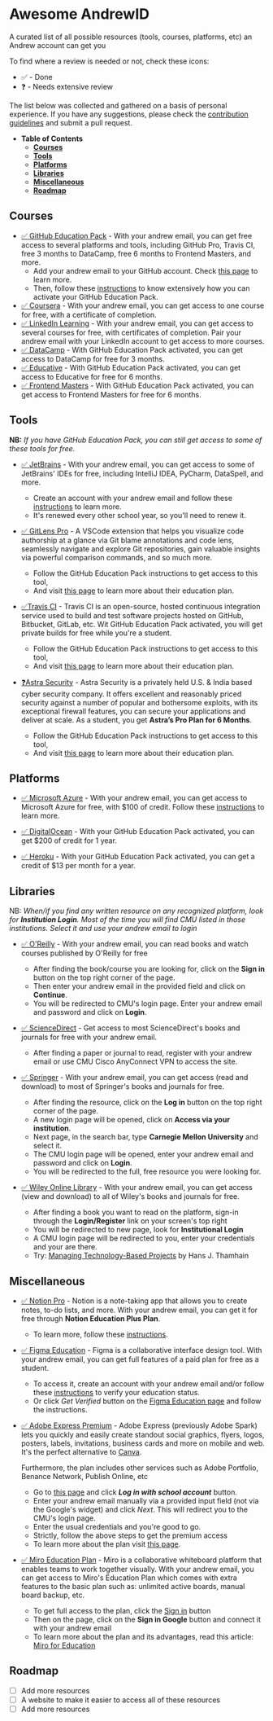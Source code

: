 # Awesome AndrewID
A curated list of all possible resources (tools, courses, platforms, etc) an Andrew account can get you

To find where a review is needed or not, check these icons:
- ✅ - Done
- ❓ - Needs extensive review

The list below was collected and gathered on a basis of personal experience. If you have any suggestions, please check the [contribution guidelines](CONTRIBUTING.md) and submit a pull request.

- **Table of Contents**
  - [**Courses**](#courses)
  - [**Tools**](#tools)
  - [**Platforms**](#platforms)
  - [**Libraries**](#libraries)
  - [**Miscellaneous**](#miscellaneous)
  - [**Roadmap**](#roadmap)


## **Courses**
- [✅ GitHub Education Pack](https://education.github.com/pack) - With your andrew email, you can get free access to several platforms and tools, including GitHub Pro, Travis CI, free 3 months to DataCamp, free 6 months to Frontend Masters, and more.
  - Add your andrew email to your GitHub account. Check [this page](https://help.github.com/en/github/setting-up-and-managing-your-github-user-account/adding-an-email-address-to-your-github-account) to learn more.
  - Then, follow these [instructions](https://help.github.com/en/github/teaching-and-learning-with-github-education/applying-for-a-student-developer-pack) to know extensively how you can activate your GitHub Education Pack.
- [✅ Coursera](https://www.coursera.org/) - With your andrew email, you can get access to one course for free, with a certificate of completion.
- [✅ LinkedIn Learning](https://www.linkedin.com/learning/) - With your andrew email, you can get access to several courses for free, with certificates of completion. Pair your andrew email with your LinkedIn account to get access to more courses.
- [✅ DataCamp](https://www.datacamp.com/) - With GitHub Education Pack activated, you can get access to DataCamp for free for 3 months.
- [✅ Educative](https://www.educative.io/) - With GitHub Education Pack activated, you can get access to Educative for free for 6 months.
- [✅ Frontend Masters](https://frontendmasters.com/) - With GitHub Education Pack activated, you can get access to Frontend Masters for free for 6 months.

## **Tools**
**NB:** _If you have GitHub Education Pack, you can still get access to some of these tools for free._

- [✅ JetBrains](https://www.jetbrains.com/) - With your andrew email, you can get access to some of JetBrains' IDEs for free, including IntelliJ IDEA, PyCharm, DataSpell, and more.
  - Create an account with your andrew email and follow these [instructions](https://www.jetbrains.com/community/education/#students) to learn more.
  - It's renewed every other school year, so you'll need to renew it.
  
- [✅ GitLens Pro](https://gitlens.amod.io/) - A VSCode extension that helps you visualize code authorship at a glance via Git blame annotations and code lens, seamlessly navigate and explore Git repositories, gain valuable insights via powerful comparison commands, and so much more.
  - Follow the GitHub Education Pack instructions to get access to this tool,
  - And visit [this page](https://www.gitkraken.com/github-student-developer-pack) to learn more about their education plan.

- [✅Travis CI](https://travis-ci.com/) - Travis CI is an open-source, hosted continuous integration service used to build and test software projects hosted on GitHub, Bitbucket, GitLab, etc. Wit GitHub Education Pack activated, you will get private builds for free while you're a student.
  - Follow the GitHub Education Pack instructions to get access to this tool,
  - And visit [this page](https://education.travis-ci.com/) to learn more about their education plan.

- [❓Astra Security](https://www.getastra.com/) - Astra Security is a privately held U.S. & India based cyber security company. It offers excellent and reasonably priced security against a number of popular and bothersome exploits, with its exceptional firewall features, you can secure your applications and deliver at scale. As a student, you get **Astra’s Pro Plan for 6 Months**.
  - Follow the GitHub Education Pack instructions to get access to this tool,
  - And visit [this page](https://www.getastra.com/github-student-developer-pack) to learn more about their education plan.

## **Platforms**
- [✅ Microsoft Azure](https://azure.microsoft.com/en-us) - With your andrew email, you can get access to Microsoft Azure for free, with $100 of credit. Follow these [instructions](https://azure.microsoft.com/en-us/free/students/) to learn more.

- [✅ DigitalOcean](https://www.digitalocean.com/) - With your GitHub Education Pack activated, you can get $200 of credit for 1 year.

- [✅ Heroku](https://www.heroku.com/) - With your GitHub Education Pack activated, you can get a credit of $13 per month for a year.

## **Libraries**
NB: _When/if you find any written resource on any recognized platform, look for **Institution Login**. Most of the time you will find CMU listed in those institutions. Select it and use your andrew email to login_

- [✅ O'Reilly](https://www.oreilly.com/) - With your andrew email, you can read books and watch courses published by O'Reilly for free
  - After finding the book/course you are looking for, click on the **Sign in** button on the top right corner of the page.
  - Then enter your andrew email in the provided field and click on **Continue**.
  - You will be redirected to CMU's login page. Enter your andrew email and password and click on **Login**.

- [✅ ScienceDirect](https://www.sciencedirect.com/) - Get access to most ScienceDirect's books and journals for free with your andrew email. 
  - After finding a paper or journal to read, register with your andrew email or use CMU Cisco AnyConnect VPN to access the site.

- [✅ Springer](https://link.springer.com/) - With your andrew email, you can get access (read and download) to most of Springer's books and journals for free.
  - After finding the resource, click on the **Log in** button on the top right corner of the page.
  - A new login page will be opened, click on **Access via your institution**.
  - Next page, in the search bar, type **Carnegie Mellon University** and select it.
  - The CMU login page will be opened, enter your andrew email and password and click on **Login**.
  - You will be redirected to the full, free resource you were looking for.

- [✅ Wiley Online Library](https://onlinelibrary.wiley.com/) - With your andrew email, you can get access (view and download) to all of Wiley's books and journals for free.
  - After finding a book you want to read on the platform, sign-in through the **Login/Register** link on your screen's top right
  - You will be redirected to new page, look for **Institutional Login**
  - A CMU login page will be redirected to you, enter your credentials and your are there.
  - Try: [Managing Technology-Based Projects](https://onlinelibrary.wiley.com/doi/book/10.1002/9781118849958) by Hans J. Thamhain

<!-- - [✅ IEEE](https://ieeexplore.ieee.org/) - With your andrew email, you can get access to most of IEEE's books and journals for free. -->

## **Miscellaneous**
- [✅ Notion Pro](https://www.notion.so/) - Notion is a note-taking app that allows you to create notes, to-do lists, and more. With your andrew email, you can get it for free through **Notion Education Plus Plan**. 
  - To learn more, follow these [instructions](https://www.notion.so/help/notion-for-education).

- [✅ Figma Education](https://www.figma.com/) - Figma is a collaborative interface design tool. With your andrew email, you can get full features of a paid plan for free as a student.
  - To access it, create an account with your andrew email and/or follow these [instructions](https://help.figma.com/hc/en-us/articles/360041061214-Verify-education-status) to verify your education status.
  - Or click *Get Verified* button on the [Figma Education page](https://www.figma.com/education/students/) and follow the instructions.

- [✅ Adobe Express Premium](https://www.adobe.com/express/) - Adobe Express (previously Adobe Spark) lets you quickly and easily create standout social graphics, flyers, logos, posters, labels, invitations, business cards and more on mobile and web. It's the perfect alternative to [Canva](https://www.canva.com/).

  Furthermore, the plan includes other services such as Adobe Portfolio, Benance Network, Publish Online, etc
  - Go to [this page](https://express.adobe.com/sp/) and click ***Log in with school account*** button.
  - Enter your andrew email manually via a provided input field (not via the Google's widget) and click _Next_. This will redirect you to the CMU's login page.
  - Enter the usual credentials and you're good to go.
  - Strictly, follow the above steps to get the premium access
  - To learn more about the plan visit [this page](https://helpx.adobe.com/express/using/express-for-education.html).

- [✅ Miro Education Plan](https://miro.com/) - Miro is a collaborative whiteboard platform that enables teams to work together visually. With your andrew email, you can get access to Miro's Education Plan which comes with extra features to the basic plan such as: unlimited active boards, manual board backup, etc.
  - To get full access to the plan, click the [Sign in](https://miro.com/login/) button
  - Then on the page, click on the **Sign in Google** button and connect it with your andrew email
  - To learn more about the plan and its advantages, read this article: [Miro for Education](https://help.miro.com/hc/en-us/articles/360017730473-Education-plan)


## **Roadmap**
- [ ] Add more resources
- [ ] A website to make it easier to access all of these resources
- [ ] Add more resources